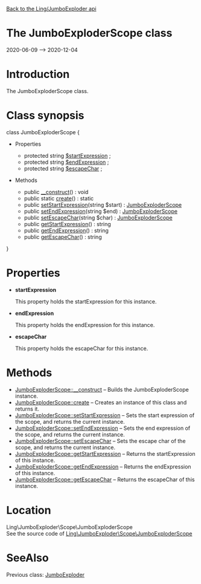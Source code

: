 [Back to the Ling/JumboExploder api](https://github.com/lingtalfi/JumboExploder/blob/master/doc/api/Ling/JumboExploder.md)



The JumboExploderScope class
================
2020-06-09 --> 2020-12-04






Introduction
============

The JumboExploderScope class.



Class synopsis
==============


class <span class="pl-k">JumboExploderScope</span>  {

- Properties
    - protected string [$startExpression](#property-startExpression) ;
    - protected string [$endExpression](#property-endExpression) ;
    - protected string [$escapeChar](#property-escapeChar) ;

- Methods
    - public [__construct](https://github.com/lingtalfi/JumboExploder/blob/master/doc/api/Ling/JumboExploder/Scope/JumboExploderScope/__construct.md)() : void
    - public static [create](https://github.com/lingtalfi/JumboExploder/blob/master/doc/api/Ling/JumboExploder/Scope/JumboExploderScope/create.md)() : static
    - public [setStartExpression](https://github.com/lingtalfi/JumboExploder/blob/master/doc/api/Ling/JumboExploder/Scope/JumboExploderScope/setStartExpression.md)(string $start) : [JumboExploderScope](https://github.com/lingtalfi/JumboExploder/blob/master/doc/api/Ling/JumboExploder/Scope/JumboExploderScope.md)
    - public [setEndExpression](https://github.com/lingtalfi/JumboExploder/blob/master/doc/api/Ling/JumboExploder/Scope/JumboExploderScope/setEndExpression.md)(string $end) : [JumboExploderScope](https://github.com/lingtalfi/JumboExploder/blob/master/doc/api/Ling/JumboExploder/Scope/JumboExploderScope.md)
    - public [setEscapeChar](https://github.com/lingtalfi/JumboExploder/blob/master/doc/api/Ling/JumboExploder/Scope/JumboExploderScope/setEscapeChar.md)(string $char) : [JumboExploderScope](https://github.com/lingtalfi/JumboExploder/blob/master/doc/api/Ling/JumboExploder/Scope/JumboExploderScope.md)
    - public [getStartExpression](https://github.com/lingtalfi/JumboExploder/blob/master/doc/api/Ling/JumboExploder/Scope/JumboExploderScope/getStartExpression.md)() : string
    - public [getEndExpression](https://github.com/lingtalfi/JumboExploder/blob/master/doc/api/Ling/JumboExploder/Scope/JumboExploderScope/getEndExpression.md)() : string
    - public [getEscapeChar](https://github.com/lingtalfi/JumboExploder/blob/master/doc/api/Ling/JumboExploder/Scope/JumboExploderScope/getEscapeChar.md)() : string

}




Properties
=============

- <span id="property-startExpression"><b>startExpression</b></span>

    This property holds the startExpression for this instance.
    
    

- <span id="property-endExpression"><b>endExpression</b></span>

    This property holds the endExpression for this instance.
    
    

- <span id="property-escapeChar"><b>escapeChar</b></span>

    This property holds the escapeChar for this instance.
    
    



Methods
==============

- [JumboExploderScope::__construct](https://github.com/lingtalfi/JumboExploder/blob/master/doc/api/Ling/JumboExploder/Scope/JumboExploderScope/__construct.md) &ndash; Builds the JumboExploderScope instance.
- [JumboExploderScope::create](https://github.com/lingtalfi/JumboExploder/blob/master/doc/api/Ling/JumboExploder/Scope/JumboExploderScope/create.md) &ndash; Creates an instance of this class and returns it.
- [JumboExploderScope::setStartExpression](https://github.com/lingtalfi/JumboExploder/blob/master/doc/api/Ling/JumboExploder/Scope/JumboExploderScope/setStartExpression.md) &ndash; Sets the start expression of the scope, and returns the current instance.
- [JumboExploderScope::setEndExpression](https://github.com/lingtalfi/JumboExploder/blob/master/doc/api/Ling/JumboExploder/Scope/JumboExploderScope/setEndExpression.md) &ndash; Sets the end expression of the scope, and returns the current instance.
- [JumboExploderScope::setEscapeChar](https://github.com/lingtalfi/JumboExploder/blob/master/doc/api/Ling/JumboExploder/Scope/JumboExploderScope/setEscapeChar.md) &ndash; Sets the escape char of the scope, and returns the current instance.
- [JumboExploderScope::getStartExpression](https://github.com/lingtalfi/JumboExploder/blob/master/doc/api/Ling/JumboExploder/Scope/JumboExploderScope/getStartExpression.md) &ndash; Returns the startExpression of this instance.
- [JumboExploderScope::getEndExpression](https://github.com/lingtalfi/JumboExploder/blob/master/doc/api/Ling/JumboExploder/Scope/JumboExploderScope/getEndExpression.md) &ndash; Returns the endExpression of this instance.
- [JumboExploderScope::getEscapeChar](https://github.com/lingtalfi/JumboExploder/blob/master/doc/api/Ling/JumboExploder/Scope/JumboExploderScope/getEscapeChar.md) &ndash; Returns the escapeChar of this instance.





Location
=============
Ling\JumboExploder\Scope\JumboExploderScope<br>
See the source code of [Ling\JumboExploder\Scope\JumboExploderScope](https://github.com/lingtalfi/JumboExploder/blob/master/Scope/JumboExploderScope.php)



SeeAlso
==============
Previous class: [JumboExploder](https://github.com/lingtalfi/JumboExploder/blob/master/doc/api/Ling/JumboExploder/JumboExploder.md)<br>
